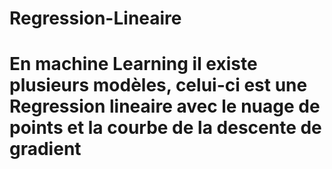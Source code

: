 # Regression-Lineaire
# En machine Learning il existe plusieurs modèles, celui-ci est une Regression lineaire avec le nuage de points et la courbe de la descente de gradient
